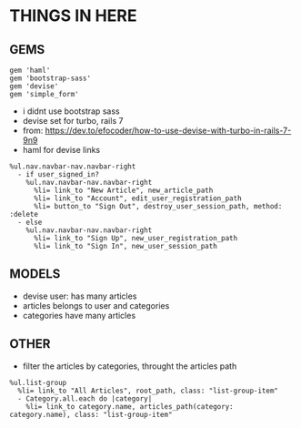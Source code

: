 # THINGS IN HERE

## GEMS

```
gem 'haml'
gem 'bootstrap-sass'
gem 'devise'
gem 'simple_form'
```
- i didnt use bootstrap sass
- devise set for turbo, rails 7
- from: https://dev.to/efocoder/how-to-use-devise-with-turbo-in-rails-7-9n9
- haml for devise links

```
%ul.nav.navbar-nav.navbar-right
  - if user_signed_in?
    %ul.nav.navbar-nav.navbar-right
      %li= link_to "New Article", new_article_path
      %li= link_to "Account", edit_user_registration_path
      %li= button_to "Sign Out", destroy_user_session_path, method: :delete
  - else
    %ul.nav.navbar-nav.navbar-right
      %li= link_to "Sign Up", new_user_registration_path
      %li= link_to "Sign In", new_user_session_path   
```

## MODELS
- devise user: has many articles
- articles belongs to user and categories
- categories have many articles

## OTHER
- filter the articles by categories, throught the articles path

```
%ul.list-group
  %li= link_to "All Articles", root_path, class: "list-group-item"
  - Category.all.each do |category|
    %li= link_to category.name, articles_path(category: category.name), class: "list-group-item"
```
